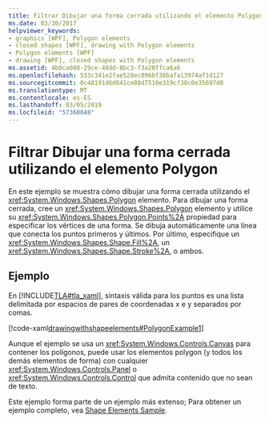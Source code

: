 ```yaml
---
title: Filtrar Dibujar una forma cerrada utilizando el elemento Polygon
ms.date: 03/30/2017
helpviewer_keywords:
- graphics [WPF], Polygon elements
- closed shapes [WPF], drawing with Polygon elements
- Polygon elements [WPF]
- drawing [WPF], closed shapes with Polygon elements
ms.assetid: 4b0ca008-29ce-48dd-8bc3-f3a20ffca6a6
ms.openlocfilehash: 533c341e2fae528ec896bf38bafa13974af1d127
ms.sourcegitcommit: 0c48191d6d641ce88d7510e319cf38c0e35697d0
ms.translationtype: MT
ms.contentlocale: es-ES
ms.lasthandoff: 03/05/2019
ms.locfileid: "57360048"
---
```

# <a name="how-to-draw-a-closed-shape-by-using-the-polygon-element"></a>Filtrar Dibujar una forma cerrada utilizando el elemento Polygon
En este ejemplo se muestra cómo dibujar una forma cerrada utilizando el <xref:System.Windows.Shapes.Polygon> elemento. Para dibujar una forma cerrada, cree un <xref:System.Windows.Shapes.Polygon> elemento y utilice su <xref:System.Windows.Shapes.Polygon.Points%2A> propiedad para especificar los vértices de una forma. Se dibuja automáticamente una línea que conecta los puntos primeros y últimos. Por último, especifique un <xref:System.Windows.Shapes.Shape.Fill%2A>, un <xref:System.Windows.Shapes.Shape.Stroke%2A>, o ambos.  
  
## <a name="example"></a>Ejemplo  
 En [!INCLUDE[TLA#tla_xaml](../../../../includes/tlasharptla-xaml-md.md)], sintaxis válida para los puntos es una lista delimitada por espacios de pares de coordenadas x e y separados por comas.  
  
 [!code-xaml[drawingwithshapeelements#PolygonExample1](~/samples/snippets/csharp/VS_Snippets_Wpf/DrawingWithShapeElements/CS/polygonexample.xaml#polygonexample1)]  
  
 Aunque el ejemplo se usa un <xref:System.Windows.Controls.Canvas> para contener los polígonos, puede usar los elementos polygon (y todos los demás elementos de forma) con cualquier <xref:System.Windows.Controls.Panel> o <xref:System.Windows.Controls.Control> que admita contenido que no sean de texto.  
  
 Este ejemplo forma parte de un ejemplo más extenso; Para obtener un ejemplo completo, vea [Shape Elements Sample](https://go.microsoft.com/fwlink/?LinkID=160037).
